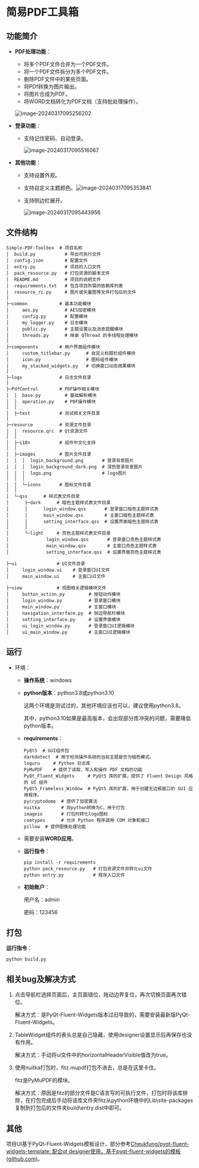 # 简易PDF工具箱

## 功能简介

- **PDF处理功能**：

  - 将多个PDF文件合并为一个PDF文件。
  - 将一个PDF文件拆分为多个PDF文件。
  - 删除PDF文件中的某些页面。
  - 将PDf转换为图片输出。
  - 将图片合成为PDF。
  - 将WORD文档转化为PDF文档（支持批处理操作）。

  ![image-20240317095256202](show/image-20240317095256202.png)

- **登录功能**：

  - 支持记住密码、自动登录。

    ![image-20240317095516067](show/image-20240317095516067.png)

- **其他功能**：

  - 支持设置外观。
  - 支持自定义主题颜色。![image-20240317095353841](show/image-20240317095353841.png)

  - 支持侧边栏展开。

    ![image-20240317095443956](show/image-20240317095443956.png)

## 文件结构

```shell
Simple-PDF-Toolbox  # 项目名称
│  build.py           # 导出可执行文件
│  config.json        # 配置文件
│  entry.py           # 项目的入口文件
│  pack_resource.py   # 打包资源的脚本文件
│  README.md          # 项目的说明文件
│  requirements.txt   # 包含项目所需的依赖库列表
│  resource_rc.py     # 图片或矢量图等文件打包后的文件
|
├─common            # 基本功能模块
│     aes.py          # AES加密模块
│     config.py       # 配置模块
│     my_logger.py    # 日志模块
│     public.py       # 主题设置以及消息提醒模块
│     threads.py      # 继承 QThread 的多线程处理模块
|
├─components        # 用户界面组件模块
│     custom_titlebar.py      # 自定义标题栏组件模块
│     icon.py                 # 图标组件模块
│     my_stacked_widgets.py   # 切换窗口动态效果模块
|
├─logs              # 日志文件目录
|
├─PdfControl        # PDF操作相关模块
│  │  base.py         # 基础解析模块
│  │  operation.py    # PDF操作模块
│  │
│  ├─test           # 测试相关文件目录
|
├─resource          # 资源文件目录
│  │  resource.qrc  # Qt资源文件
│  │
│  ├─i18n           # 组件中文化支持
│  │
│  ├─images         # 图片文件目录
│  │  │  login_background.png       # 登录背景图片
│  │  │  login_background_dark.png  # 深色登录背景图片
│  │  │  logo.png                   # logo图片
│  │  │
│  │  └─icons       # 图标文件目录
│  │
│  └─qss      # 样式表文件目录
│      ├─dark      # 暗色主题样式表文件目录
│      │      login_window.qss       # 登录窗口暗色主题样式表
│      │      main_window.qss        # 主窗口暗色主题样式表
│      │      setting_interface.qss  # 设置界面暗色主题样式表
│      │
│      └─light     # 亮色主题样式表文件目录
│              login_window.qss       # 登录窗口亮色主题样式表
│              main_window.qss        # 主窗口亮色主题样式表
│              setting_interface.qss  # 设置界面亮色主题样式表

├─ui               # UI文件目录
│     login_window.ui    # 登录窗口UI文件
│     main_window.ui     # 主窗口UI文件

├─view             # 视图相关逻辑模块文件
│     button_action.py         # 按钮动作模块
│     login_window.py          # 登录窗口模块
│     main_window.py           # 主窗口模块
│     navigation_interface.py  # 侧边导航栏模块
│     setting_interface.py     # 设置界面模块
│     ui_login_window.py       # 登录窗口UI逻辑模块
│     ui_main_window.py        # 主窗口UI逻辑模块
```

## 运行

- 环境：

  - **操作系统**：windows

  - **python版本**：python3.8或python3.10

    这两个环境是测试过的，其他环境应该也可以，建议使用python3.8。

    其中，python3.10如果是最高版本，会出现部分库冲突的问题，需要降低python版本。
    
  - **requirements**：
    
    ```shell
    PyQt5  # GUI组件包
    darkdetect  # 用于检测操作系统的当前主题是否为暗色模式。
    loguru     # Python 日志库
    PyMuPDF    # 提供了读取、写入和操作 PDF 文档的功能
    PyQt_Fluent_Widgets     # PyQt5 库的扩展，提供了 Fluent Design 风格的 UI 组件
    PyQt5_Frameless_Window  # PyQt5 库的扩展，用于创建无边框窗口的 GUI 应用程序。
    pycryptodome  # 提供了加密算法
    nuitka        # 将python转换为C，用于打包
    imageio       # 打包时转化logo图标
    comtypes      # 允许 Python 程序调用 COM 对象和接口
    pillow  # 提供图像处理功能
    ```
    
  - 需要安装**WORD应用**。
  
  - **运行指令**：
  
    ```shell
    pip install -r requirements
    python pack_resource.py   # 打包资源文件并转化ui文件
    python entry.py           # 程序入口文件
    ```
    
  - **初始账户**：
  
    用户名：admin
  
    密码：123456

## 打包

**运行指令**：

```shell
python build.py
```

## 相关bug及解决方式

1. 点击导航栏选择页面后，主页面错位，拖动边界复位，再次切换页面再次错位。

   解决方式：是PyQt-Fluent-Widgets版本过旧导致的，需要安装最新版PyQt-Fluent-Widgets。

2. TableWidget组件的表头总是自己隐藏，使用designer设置显示后再保存也没有作用。

   解决方式：手动将ui文件中的horizontalHeaderVisible值改为true。

3. 使用nuitka打包时，fitz.mupdf打包不进去，总是在这里卡住。

   fitz是PyMuPDF的模块。

   解决方式：原因是fitz的部分文件是C语言写的可执行文件，打包时将该库排除，在打包完成后手动将该库文件夹fitz从python环境中的Lib\site-packages复制到打包后的文件夹build\entry.dist中即可。

## 其他

项目UI基于PyQt-Fluent-Widgets模板设计，部分参考[Cheukfung/pyqt-fluent-widgets-template: 配合qt designer使用，基于pyqt-fluent-widgets的模板 (github.com)](https://github.com/Cheukfung/pyqt-fluent-widgets-template)。

